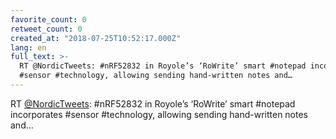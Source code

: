 ```yaml
---
favorite_count: 0
retweet_count: 0
created_at: "2018-07-25T10:52:17.000Z"
lang: en
full_text: >-
  RT @NordicTweets: #nRF52832 in Royole’s ‘RoWrite’ smart #notepad incorporates
  #sensor #technology, allowing sending hand-written notes and…
---
```


RT [@NordicTweets](https://twitter.com/NordicTweets): #nRF52832 in Royole’s
‘RoWrite’ smart #notepad incorporates #sensor #technology, allowing sending
hand-written notes and…

